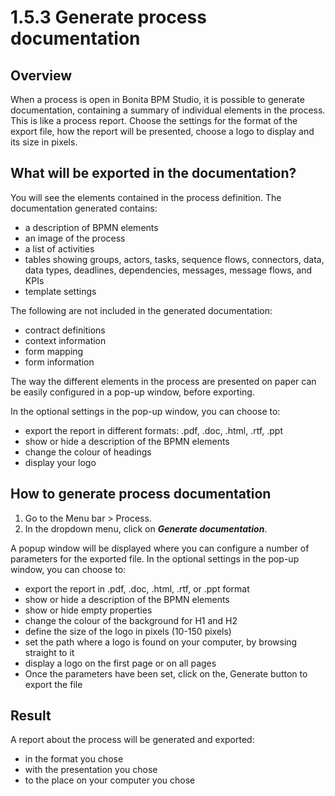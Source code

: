 # 1.5.3 Generate process documentation

## Overview

When a process is open in Bonita BPM Studio, it is possible to generate documentation, containing a summary of individual elements in the process. This is like a process report.
Choose the settings for the format of the export file, how the report will be presented, choose a logo to display and its size in pixels.

## What will be exported in the documentation?

You will see the elements contained in the process definition. The documentation generated contains:

* a description of BPMN elements
* an image of the process
* a list of activities
* tables showing groups, actors, tasks, sequence flows, connectors, data, data types, deadlines, dependencies, messages, message flows, and KPIs
* template settings

The following are not included in the generated documentation:

* contract definitions
* context information
* form mapping
* form information

The way the different elements in the process are presented on paper can be easily configured in a pop-up window, before exporting.

In the optional settings in the pop-up window, you can choose to:

* export the report in different formats: .pdf, .doc, .html, .rtf, .ppt
* show or hide a description of the BPMN elements
* change the colour of headings
* display your logo

## How to generate process documentation

1. Go to the Menu bar \> Process.
2. In the dropdown menu, click on _**Generate documentation**_.

A popup window will be displayed where you can configure a number of parameters for the exported file.
In the optional settings in the pop-up window, you can choose to:

* export the report in .pdf, .doc, .html, .rtf, or .ppt format
* show or hide a description of the BPMN elements
* show or hide empty properties
* change the colour of the background for H1 and H2
* define the size of the logo in pixels (10-150 pixels)
* set the path where a logo is found on your computer, by browsing straight to it
* display a logo on the first page or on all pages
* Once the parameters have been set, click on the‚ Generate button to export the file

## Result

A report about the process will be generated and exported:

* in the format you chose
* with the presentation you chose
* to the place on your computer you chose